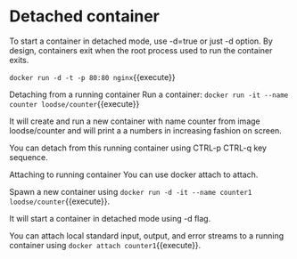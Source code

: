 # Detached container
To start a container in detached mode, use -d=true or just -d option. By design, containers exit when the root process used to run the container exits.

`docker run -d -t -p 80:80 nginx`{{execute}}

Detaching from a running container
Run a container: `docker run -it --name counter loodse/counter`{{execute}}

It will create and run a new container with name counter from image loodse/counter and will print a a numbers in increasing fashion on screen.

You can detach from this running container using CTRL-p CTRL-q key sequence.

Attaching to running container
You can use docker attach to attach.

Spawn a new container using `docker run -d -it --name counter1 loodse/counter`{{execute}}.

It will start a container in detached mode using -d flag.

You can attach local standard input, output, and error streams to a running container using `docker attach counter1`{{execute}}.

